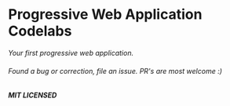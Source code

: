 # Progressive Web Application Codelabs

*Your first progressive web application.*

###### Found a bug or correction, file an issue. PR's are most welcome :)

##### MIT LICENSED
